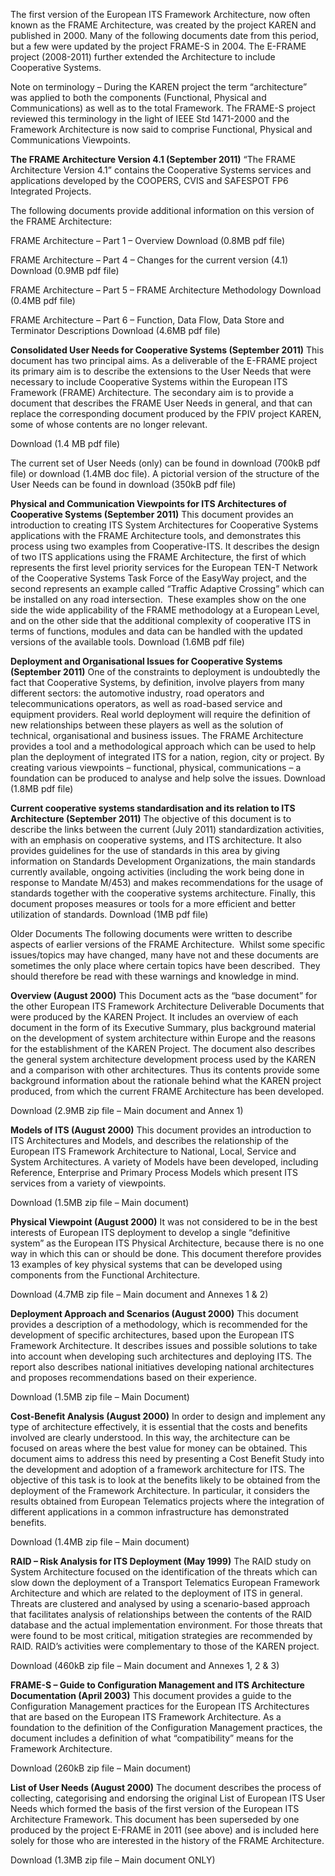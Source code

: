 The first version of the European ITS Framework Architecture, now often known as the FRAME Architecture, was created by the project KAREN and published in 2000. Many of the following documents date from this period, but a few were updated by the project FRAME-S in 2004. The E-FRAME project (2008-2011) further extended the Architecture to include Cooperative Systems.

Note on terminology – During the KAREN project the term “architecture” was applied to both the components (Functional, Physical and Communications) as well as to the total Framework. The FRAME-S project reviewed this terminology in the light of IEEE Std 1471-2000 and the Framework Architecture is now said to comprise Functional, Physical and Communications Viewpoints.

**The FRAME Architecture Version 4.1 (September 2011)**
“The FRAME Architecture Version 4.1” contains the Cooperative Systems services and applications developed by the COOPERS, CVIS and SAFESPOT FP6 Integrated Projects.

The following documents provide additional information on this version of the FRAME Architecture:

FRAME Architecture – Part 1 – Overview
Download (0.8MB pdf file)

FRAME Architecture – Part 4 – Changes for the current version (4.1)
Download (0.9MB pdf file)

FRAME Architecture – Part 5 – FRAME Architecture Methodology
Download (0.4MB pdf file)

FRAME Architecture – Part 6 – Function, Data Flow, Data Store and Terminator Descriptions
Download (4.6MB pdf file)

**Consolidated User Needs for Cooperative Systems (September 2011)**
This document has two principal aims. As a deliverable of the E-FRAME project its primary aim is to describe the extensions to the User Needs that were necessary to include Cooperative Systems within the European ITS Framework (FRAME) Architecture. The secondary aim is to provide a document that describes the FRAME User Needs in general, and that can replace the corresponding document produced by the FPIV project KAREN, some of whose contents are no longer relevant.

Download (1.4 MB pdf file)

The current set of User Needs (only) can be found in download (700kB pdf file) or download (1.4MB doc file). A pictorial version of the structure of the User Needs can be found in download (350kB pdf file)

**Physical and Communication Viewpoints for ITS Architectures of Cooperative Systems (September 2011)**
This document provides an introduction to creating ITS System Architectures for Cooperative Systems applications with the FRAME Architecture tools, and demonstrates this process using two examples from Cooperative-ITS. It describes the design of two ITS applications using the FRAME Architecture, the first of which represents the first level priority services for the European TEN-T Network of the Cooperative Systems Task Force of the EasyWay project, and the second represents an example called “Traffic Adaptive Crossing” which can be installed on any road intersection.  These examples show on the one side the wide applicability of the FRAME methodology at a European Level, and on the other side that the additional complexity of cooperative ITS in terms of functions, modules and data can be handled with the updated versions of the available tools.
Download (1.6MB pdf file)

**Deployment and Organisational Issues for Cooperative Systems (September 2011)**
One of the constraints to deployment is undoubtedly the fact that Cooperative Systems, by definition, involve players from many different sectors: the automotive industry, road operators and telecommunications operators, as well as road-based service and equipment providers. Real world deployment will require the definition of new relationships between these players as well as the solution of technical, organisational and business issues. The FRAME Architecture provides a tool and a methodological approach which can be used to help plan the deployment of integrated ITS for a nation, region, city or project. By creating various viewpoints – functional, physical, communications – a foundation can be produced to analyse and help solve the issues.
Download (1.8MB pdf file)

**Current cooperative systems standardisation and its relation to ITS Architecture (September 2011)**
The objective of this document is to describe the links between the current (July 2011) standardization activities, with an emphasis on cooperative systems, and ITS architecture. It also provides guidelines for the use of standards in this area by giving information on Standards Development Organizations, the main standards currently available, ongoing activities (including the work being done in response to Mandate M/453) and makes recommendations for the usage of standards together with the cooperative systems architecture. Finally, this document proposes measures or tools for a more efficient and better utilization of standards.
Download (1MB pdf file)

Older Documents
The following documents were written to describe aspects of earlier versions of the FRAME Architecture.  Whilst some specific issues/topics may have changed, many have not and these documents are sometimes the only place where certain topics have been described.  They should therefore be read with these warnings and knowledge in mind.

**Overview (August 2000)**
This Document acts as the “base document” for the other European ITS Framework Architecture Deliverable Documents that were produced by the KAREN Project. It includes an overview of each document in the form of its Executive Summary, plus background material on the development of system architecture within Europe and the reasons for the establishment of the KAREN Project. The document also describes the general system architecture development process used by the KAREN and a comparison with other architectures. Thus its contents provide some background information about the rationale behind what the KAREN project produced, from which the current FRAME Architecture has been developed.

Download (2.9MB zip file – Main document and Annex 1)

**Models of ITS (August 2000)**
This document provides an introduction to ITS Architectures and Models, and describes the relationship of the European ITS Framework Architecture to National, Local, Service and System Architectures. A variety of Models have been developed, including Reference, Enterprise and Primary Process Models which present ITS services from a variety of viewpoints.

Download (1.5MB zip file – Main document)

**Physical Viewpoint (August 2000)**
It was not considered to be in the best interests of European ITS deployment to develop a single “definitive system” as the European ITS Physical Architecture, because there is no one way in which this can or should be done. This document therefore provides 13 examples of key physical systems that can be developed using components from the Functional Architecture.

Download (4.7MB zip file – Main document and Annexes 1 & 2)

**Deployment Approach and Scenarios (August 2000)**
This document provides a description of a methodology, which is recommended for the development of specific architectures, based upon the European ITS Framework Architecture. It describes issues and possible solutions to take into account when developing such architectures and deploying ITS. The report also describes national initiatives developing national architectures and proposes recommendations based on their experience.

Download (1.5MB zip file – Main Document)

**Cost-Benefit Analysis (August 2000)**
In order to design and implement any type of architecture effectively, it is essential that the costs and benefits involved are clearly understood. In this way, the architecture can be focused on areas where the best value for money can be obtained. This document aims to address this need by presenting a Cost Benefit Study into the development and adoption of a framework architecture for ITS. The objective of this task is to look at the benefits likely to be obtained from the deployment of the Framework Architecture. In particular, it considers the results obtained from European Telematics projects where the integration of different applications in a common infrastructure has demonstrated benefits.

Download (1.4MB zip file – Main document)

**RAID – Risk Analysis for ITS Deployment (May 1999)**
The RAID study on System Architecture focused on the identification of the threats which can slow down the deployment of a Transport Telematics European Framework Architecture and which are related to the deployment of ITS in general. Threats are clustered and analysed by using a scenario-based approach that facilitates analysis of relationships between the contents of the RAID database and the actual implementation environment. For those threats that were found to be most critical, mitigation strategies are recommended by RAID. RAID’s activities were complementary to those of the KAREN project.

Download (460kB zip file – Main document and Annexes 1, 2 & 3)

**FRAME-S – Guide to Configuration Management and ITS Architecture Documentation (April 2003)**
This document provides a guide to the Configuration Management practices for the European ITS Architectures that are based on the European ITS Framework Architecture. As a foundation to the definition of the Configuration Management practices, the document includes a definition of what “compatibility” means for the Framework Architecture.

Download (260kB zip file – Main document)

**List of User Needs (August 2000)**
The document describes the process of collecting, categorising and endorsing the original List of European ITS User Needs which formed the basis of the first version of the European ITS Architecture Framework. This document has been superseded by one produced by the project E-FRAME in 2011 (see above) and is included here solely for those who are interested in the history of the FRAME Architecture.

Download (1.3MB zip file – Main document ONLY)